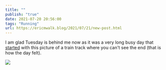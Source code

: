 ```yaml
---
title: ""
publish: "true"
date: 2021-07-20 20:56:00
tags: "Running"
url: https://ericmwalk.blog/2021/07/21/new-post.html
---
```


I am glad Tuesday is behind me now as it was a very long busy day that [started](https://www.strava.com/activities/5657369104) with this picture of a train track where you can't see the end (that is how the day felt).

![](https://ericmwalk.blog/uploads/2021/74981e02f9.jpg)